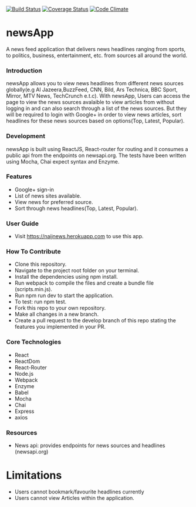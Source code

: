 [![Build Status](https://travis-ci.org/andela-mmakinde/checkPoint1.svg?branch=master)](https://travis-ci.org/andela-mmakinde/checkPoint1) [![Coverage Status](https://coveralls.io/repos/github/andela-mmakinde/checkPoint1/badge.svg?branch=master)](https://coveralls.io/github/andela-mmakinde/checkPoint1?branch=master) [![Code Climate](https://codeclimate.com/github/andela-mmakinde/checkPoint1/badges/gpa.svg)](https://codeclimate.com/github/andela-mmakinde/checkPoint1)

# newsApp
A news feed application that delivers news headlines ranging from sports, to politics, business, entertainment, etc. from sources all around the world. 

### Introduction

newsApp allows you to view news headlines from different
news sources globally(e.g Al Jazeera,BuzzFeed, CNN, Bild, Ars Technica, BBC Sport, Mirror, MTV News, TechCrunch e.t.c).
With newsApp, Users can access the page to view the news sources avalaible to view articles from without logging in and can also search through a list of the news sources. But they will be required to login with Google+ in order to view news articles, sort
headlines for these news sources based on options(Top, Latest, Popular).

### Development

newsApp is built using ReactJS, React-router for routing and it
consumes a public api from the endpoints on
newsapi.org. The tests have been written using Mocha, Chai expect syntax and
Enzyme.


### Features

* Google+ sign-in
* List of news sites available.
* View news for preferred source.
* Sort through news headlines(Top, Latest, Popular).

### User Guide

* Visit  https://naijnews.herokuapp.com to use this app.

### How To Contribute

* Clone this repository.
* Navigate to the project root folder on your terminal.
* Install the dependencies using npm install.
* Run webpack to compile the files and create a bundle file (scripts.min.js).
* Run npm run dev to start the application.
* To test: run npm test.
* Fork this repo to your own repository.
* Make all changes in a new branch.
* Create a pull request to the develop branch of this repo stating the features you implemented in your PR.

### Core Technologies

* React
* ReactDom
* React-Router
* Node.js
* Webpack
* Enzyme
* Babel
* Mocha
* Chai
* Express
* axios

### Resources
* News api: provides endpoints for news sources and headlines (newsapi.org)

# Limitations
* Users cannot bookmark/favourite headlines currently
* Users cannot view Articles within the application.


